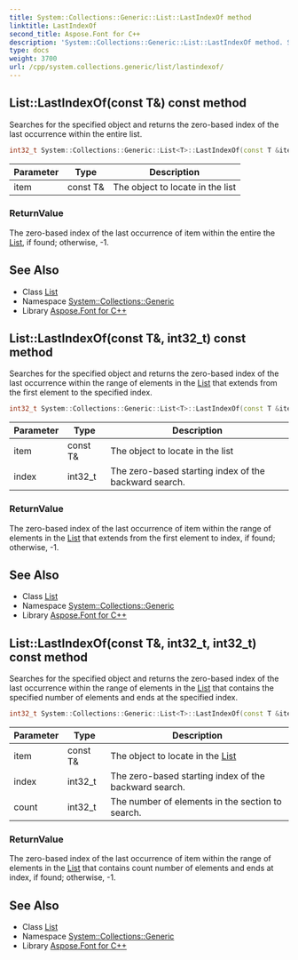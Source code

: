 ```yaml
---
title: System::Collections::Generic::List::LastIndexOf method
linktitle: LastIndexOf
second_title: Aspose.Font for C++
description: 'System::Collections::Generic::List::LastIndexOf method. Searches for the specified object and returns the zero-based index of the last occurrence within the entire list in C++.'
type: docs
weight: 3700
url: /cpp/system.collections.generic/list/lastindexof/
---
```

## List::LastIndexOf(const T\&) const method


Searches for the specified object and returns the zero-based index of the last occurrence within the entire list.

```cpp
int32_t System::Collections::Generic::List<T>::LastIndexOf(const T &item) const
```


| Parameter | Type | Description |
| --- | --- | --- |
| item | const T\& | The object to locate in the list |

### ReturnValue

The zero-based index of the last occurrence of item within the entire the [List](../), if found; otherwise, -1.

## See Also

* Class [List](../)
* Namespace [System::Collections::Generic](../../)
* Library [Aspose.Font for C++](../../../)
## List::LastIndexOf(const T\&, int32_t) const method


Searches for the specified object and returns the zero-based index of the last occurrence within the range of elements in the [List](../) that extends from the first element to the specified index.

```cpp
int32_t System::Collections::Generic::List<T>::LastIndexOf(const T &item, int32_t index) const
```


| Parameter | Type | Description |
| --- | --- | --- |
| item | const T\& | The object to locate in the list |
| index | int32_t | The zero-based starting index of the backward search. |

### ReturnValue

The zero-based index of the last occurrence of item within the range of elements in the [List](../) that extends from the first element to index, if found; otherwise, -1.

## See Also

* Class [List](../)
* Namespace [System::Collections::Generic](../../)
* Library [Aspose.Font for C++](../../../)
## List::LastIndexOf(const T\&, int32_t, int32_t) const method


Searches for the specified object and returns the zero-based index of the last occurrence within the range of elements in the [List](../) that contains the specified number of elements and ends at the specified index.

```cpp
int32_t System::Collections::Generic::List<T>::LastIndexOf(const T &item, int32_t index, int32_t count) const
```


| Parameter | Type | Description |
| --- | --- | --- |
| item | const T\& | The object to locate in the [List](../) |
| index | int32_t | The zero-based starting index of the backward search. |
| count | int32_t | The number of elements in the section to search. |

### ReturnValue

The zero-based index of the last occurrence of item within the range of elements in the [List](../) that contains count number of elements and ends at index, if found; otherwise, -1.

## See Also

* Class [List](../)
* Namespace [System::Collections::Generic](../../)
* Library [Aspose.Font for C++](../../../)
